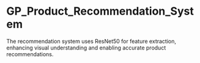 # GP_Product_Recommendation_System
The recommendation system uses ResNet50 for feature extraction, enhancing visual understanding and enabling accurate product recommendations.
